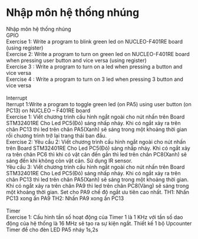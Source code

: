 # Nhập môn hệ thống nhúng
Nhập môn hệ thống nhúng
<br>GPIO
<br>Exercise 1: Write a program to blink green led on NUCLEO-F401RE board (using register)
<br>Exercise 2: Write a program to turn on green led on NUCLEO-F401RE board when pressing user button and vice versa (using register)
<br>Exercise 3 : Write a program to turn on a led when pressing a button and vice versa
<br>Exercise 4 : Write a program to turn on 3 led when pressing 3 button and vice versa 
<br>
<br>Interrupt
<br>Iterrupt 1:Write a program to toggle green led (on PA5) using user button (on PC13) on NUCLEO – F401RE board
<br>Exercise 1: Viết chương trình cấu hình ngắt ngoài cho nút nhấn trên Board STM32401RE Cho Led PC5(Đỏ) sáng nhấp nháy. Khi có ngắt xảy ra trên chân PC13 thì led trên chân PA5(Xanh) sẽ sáng trong một khoảng thời gian rồi chương trình trở lại trang thái ban đầu.
<br>Exercise 2: Yêu cầu 2: Viết chương trình cấu hình ngắt ngoài cho nút nhấn trên Board STM32401RE Cho Led PC5(Đỏ) sáng nhấp nháy. Khi có ngắt xảy ra trên chân PC6 thì khi có vật cản đến gần thì led trên chân PC8(Xanh) sẽ sáng đến  khi không còn vật cản. Sử dụng IR sensor.
<br>Yêu cầu 3: Viết chương trình cấu hình ngắt ngoài cho nút nhấn trên Board STM32401RE Cho Led PC5(Đỏ) sáng nhấp nháy.  Khi có ngắt xảy ra trên chân PC13 thì led trên chân PA5(Xanh) sẽ sáng trong một khoảng thời gian. Khi có ngắt xảy ra trên chân PA9 thì led trên chân PC8(Vàng) sẽ sáng trong một khoảng thời gian. Set cho PA9 chế độ ngắt ưu tiên cao nhất. TH1: Nhấn PC13 xong ấn PA9 TH2: Nhấn PA9 xong ấn PC13
<br>
<br>Timer
<br>Exercise 1: Cấu hình tần số hoạt động của Timer 1 là 1 KHz với tần số dao động của hệ thống là 16 MHz sẽ tạo ra sự kiện ngắt. Thiết kế 1 bộ Upcounter Timer để cho đèn LED PA5 nháy 1s,2s 
